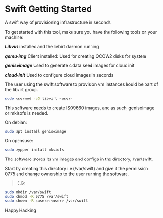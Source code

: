 # Swift Getting Started

A swift way of provisioning infrastructure in seconds

To get started with this tool, make sure you have the following tools on your machine:

***Libvirt*** installed and the livbirt daemon running

***qemu-img*** Client installed: Used for creating QCOW2 disks for system

***genisoimage*** Used to generate cidata seed images for cloud init

***cloud-init*** Used to configure cloud images in seconds

The user using the swift software to provision vm instances hould be part of the libvirt group.

```bash
sudo usermod -aG libvirt <user>
```

This software needs to create ISO9660 images, and as such, genisoimage or mkisofs is needed.

On debian:

```bash
sudo apt install genisoimage
```

On opensuse:

```bash
sudo zypper install mksiofs
```

The software stores its vm images and configs in the directory, /var/swift.

Start by creating this directory i.e (/var/swift) and give it the permission 0775 and change ownership to the user running the software.

>E.G:

```bash
sudo mkdir /var/swift
sudo chmod -R 0775 /var/swift
sudo chown -R <user>:<user> /var/swift
```

Happy Hacking